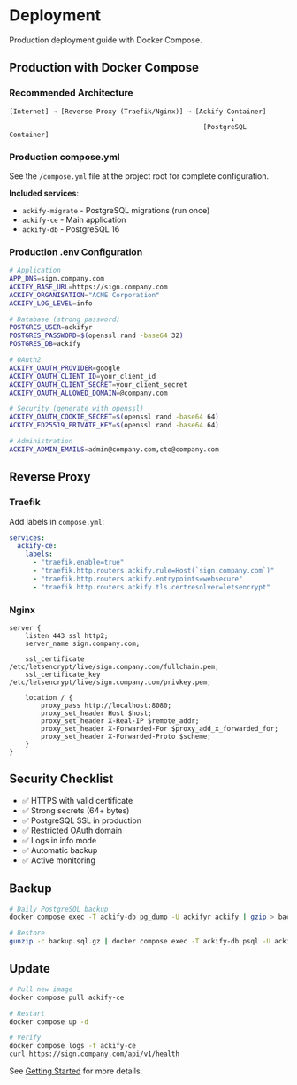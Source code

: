 # Deployment

Production deployment guide with Docker Compose.

## Production with Docker Compose

### Recommended Architecture

```
[Internet] → [Reverse Proxy (Traefik/Nginx)] → [Ackify Container]
                                                        ↓
                                                 [PostgreSQL Container]
```

### Production compose.yml

See the `/compose.yml` file at the project root for complete configuration.

**Included services**:
- `ackify-migrate` - PostgreSQL migrations (run once)
- `ackify-ce` - Main application
- `ackify-db` - PostgreSQL 16

### Production .env Configuration

```bash
# Application
APP_DNS=sign.company.com
ACKIFY_BASE_URL=https://sign.company.com
ACKIFY_ORGANISATION="ACME Corporation"
ACKIFY_LOG_LEVEL=info

# Database (strong password)
POSTGRES_USER=ackifyr
POSTGRES_PASSWORD=$(openssl rand -base64 32)
POSTGRES_DB=ackify

# OAuth2
ACKIFY_OAUTH_PROVIDER=google
ACKIFY_OAUTH_CLIENT_ID=your_client_id
ACKIFY_OAUTH_CLIENT_SECRET=your_client_secret
ACKIFY_OAUTH_ALLOWED_DOMAIN=@company.com

# Security (generate with openssl)
ACKIFY_OAUTH_COOKIE_SECRET=$(openssl rand -base64 64)
ACKIFY_ED25519_PRIVATE_KEY=$(openssl rand -base64 64)

# Administration
ACKIFY_ADMIN_EMAILS=admin@company.com,cto@company.com
```

## Reverse Proxy

### Traefik

Add labels in `compose.yml`:

```yaml
services:
  ackify-ce:
    labels:
      - "traefik.enable=true"
      - "traefik.http.routers.ackify.rule=Host(`sign.company.com`)"
      - "traefik.http.routers.ackify.entrypoints=websecure"
      - "traefik.http.routers.ackify.tls.certresolver=letsencrypt"
```

### Nginx

```nginx
server {
    listen 443 ssl http2;
    server_name sign.company.com;

    ssl_certificate /etc/letsencrypt/live/sign.company.com/fullchain.pem;
    ssl_certificate_key /etc/letsencrypt/live/sign.company.com/privkey.pem;

    location / {
        proxy_pass http://localhost:8080;
        proxy_set_header Host $host;
        proxy_set_header X-Real-IP $remote_addr;
        proxy_set_header X-Forwarded-For $proxy_add_x_forwarded_for;
        proxy_set_header X-Forwarded-Proto $scheme;
    }
}
```

## Security Checklist

- ✅ HTTPS with valid certificate
- ✅ Strong secrets (64+ bytes)
- ✅ PostgreSQL SSL in production
- ✅ Restricted OAuth domain
- ✅ Logs in info mode
- ✅ Automatic backup
- ✅ Active monitoring

## Backup

```bash
# Daily PostgreSQL backup
docker compose exec -T ackify-db pg_dump -U ackifyr ackify | gzip > backup-$(date +%Y%m%d).sql.gz

# Restore
gunzip -c backup.sql.gz | docker compose exec -T ackify-db psql -U ackifyr ackify
```

## Update

```bash
# Pull new image
docker compose pull ackify-ce

# Restart
docker compose up -d

# Verify
docker compose logs -f ackify-ce
curl https://sign.company.com/api/v1/health
```

See [Getting Started](getting-started.md) for more details.
